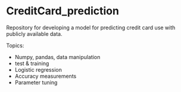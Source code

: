 # CreditCard_prediction
Repository for developing a model for predicting credit card use with publicly available data. 

Topics:

- Numpy, pandas, data manipulation
- test & training
- Logistic regression
- Accuracy measurements
- Parameter tuning
